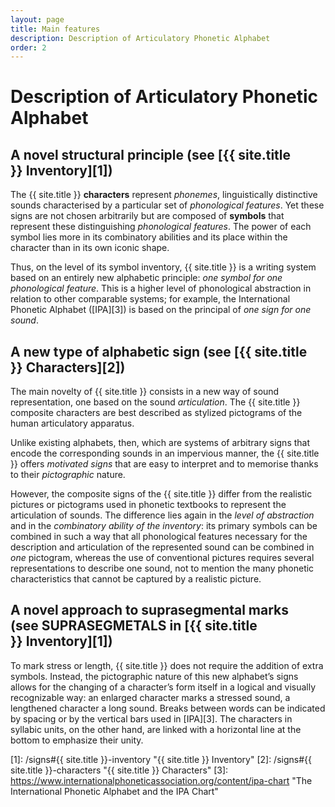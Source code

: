 ```yaml
---
layout: page
title: Main features
description: Description of Articulatory Phonetic Alphabet
order: 2
---
```


# Description of Articulatory Phonetic Alphabet

## A novel structural principle (see&nbsp;[{{ site.title }}&nbsp;Inventory][1])

The {{ site.title }} **characters** represent *phonemes*, linguistically distinctive sounds characterised by a particular set of 
*phonological features*. Yet these signs are not chosen arbitrarily but are composed of **symbols** that represent these 
distinguishing *phonological features*. The power of each symbol lies more in its combinatory abilities and its place 
within the character than in its own iconic shape.

Thus, on the level of its symbol inventory, {{ site.title }} is a writing system based on an entirely new alphabetic principle:
*one symbol for one phonological feature*. This is a higher level of phonological abstraction in relation to other 
comparable systems; for example, the International Phonetic Alphabet ([IPA][3]) is based on the principal of *one sign 
for one sound*.

## A new type of alphabetic sign (see&nbsp;[{{ site.title }}&nbsp;Characters][2])

The main novelty of {{ site.title }} consists in a new way of sound representation, one based on the sound *articulation*. 
The {{ site.title }} composite characters are best described as stylized pictograms of the human articulatory apparatus.

Unlike existing alphabets, then, which are systems of arbitrary signs that encode the corresponding sounds 
in an impervious manner, the {{ site.title }} offers *motivated signs* that are easy to interpret and to memorise thanks 
to their *pictographic* nature.

However, the composite signs of the {{ site.title }} differ from the realistic pictures or pictograms used in phonetic 
textbooks to represent the articulation of sounds. The difference lies again in the *level of abstraction* and 
in the *combinatory ability of the inventory*: its primary symbols can be combined in such a way that all phonological 
features necessary for the description and articulation of the represented sound can be combined in *one* pictogram, 
whereas the use of conventional pictures requires several representations to describe one sound, not to mention 
the many phonetic characteristics that cannot be captured by a realistic picture.

## A novel approach to suprasegmental marks (see&nbsp;SUPRASEGMETALS&nbsp;in&nbsp;[{{ site.title }}&nbsp;Inventory][1])

To mark stress or length, {{ site.title }} does not require the addition of extra symbols. Instead, the pictographic nature 
of this new alphabet’s signs allows for the changing of a character’s form itself in a logical and visually 
recognizable way: an enlarged character marks a stressed sound, a lengthened character a long sound. Breaks between 
words can be indicated by spacing or by the vertical bars used in [IPA][3]. The characters in syllabic units, 
on the other hand, are linked with a horizontal line at the bottom to emphasize their unity.

[1]: /signs#{{ site.title }}-inventory "{{ site.title }} Inventory"
[2]: /signs#{{ site.title }}-characters "{{ site.title }} Characters"
[3]: https://www.internationalphoneticassociation.org/content/ipa-chart "The International Phonetic Alphabet and the IPA Chart"
